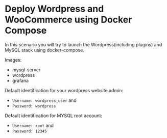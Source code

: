 # Deploy Wordpress and WooCommerce using Docker Compose

In this scenario you will try to launch the Wordpress(including plugins) and MySQL stack using docker-compose.

Images:

  - mysql-server
  - wordpress
  - grafana 
  
Default identification for your wordpress website admin:

  - `Username: wordpress_user` and
  - `Password: wordpress`

Default identification for MYSQL root account:

  - `Username: root` and
  - `Password: 12345`

